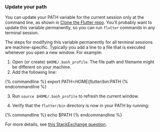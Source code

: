 ### Update your path

You can update your PATH variable for the current session only at the command line,
as shown in [Clone the Flutter repo](./#clone-the-repo). You'll probably want to 
update this variable permanently, so you can run `flutter` commands in any terminal session.

The steps for modifying this variable permanently for all terminal sessions are machine-specific.
Typically you add a line to a file that is executed whenever you open 
a new window. For example:

1. Open (or create) `$HOME/.bash_profile`. The file path and filename might be
   different on your machine.
2. Add the following line:

{% commandline %}
export PATH=$HOME/flutter/bin:$PATH
{% endcommandline %}

3. Run `source $HOME/.bash_profile` to refresh the current window. 

4. Verify that the `flutter/bin` directory is now in your PATH by running:

{% commandline %}
echo $PATH
{% endcommandline %}

For more details, see [this StackExchange question](https://unix.stackexchange.com/questions/26047/how-to-correctly-add-a-path-to-path).
